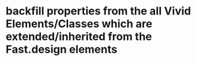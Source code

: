 # backfill properties from the all Vivid Elements/Classes which are extended/inherited from the Fast.design elements

